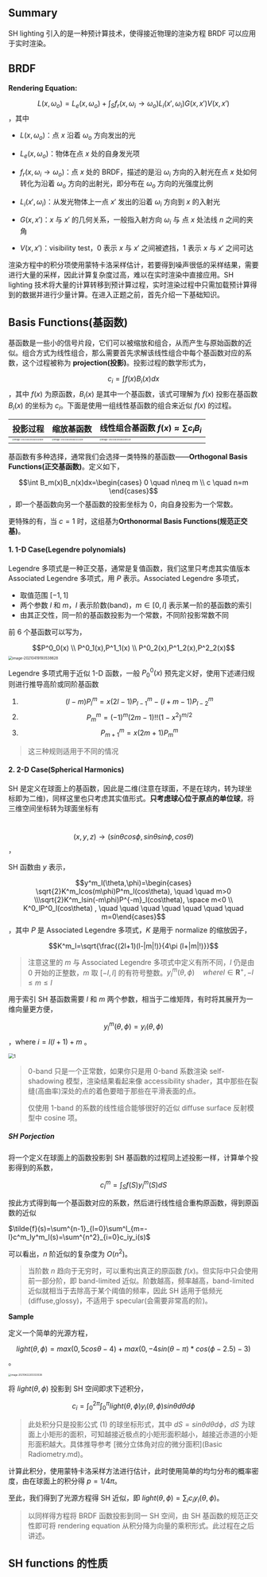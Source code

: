 ## Summary

SH lighting 引入的是一种预计算技术，使得接近物理的渲染方程 BRDF 可以应用于实时渲染。

## BRDF 

**Rendering Equation:**

$$L(x,\omega_o)=L_e(x,\omega_o)+\int_Sf_r(x,\omega_i\rightarrow\omega_o)L_i(x',\omega_i)G(x,x')V(x,x')$$，其中

- $L(x,\omega_o)$：点 $x$ 沿着 $\omega_o$ 方向发出的光

- $L_e(x,\omega_o)$：物体在点 $x$ 处的自身发光项

- $f_r(x,\omega_i\rightarrow\omega_o)$：点 $x$ 处的 BRDF，描述的是沿 $\omega_i$ 方向的入射光在点 $x$ 处如何转化为沿着 $\omega_o$ 方向的出射光，即分布在 $\omega_o$ 方向的光强度比例
- $L_i(x',\omega_i)$：从发光物体上一点 $x'$ 发出的沿着 $\omega_i$ 方向到 $x$ 的入射光
- $G(x,x')$：$x$ 与 $x'$ 的几何关系，一般指入射方向 $\omega_i$ 与 点 $x$ 处法线 $n$ 之间的夹角
- $V(x,x')$：visibility test，0 表示 $x$ 与 $x'$ 之间被遮挡，1 表示 $x$ 与 $x'$ 之间可达

渲染方程中的积分项使用蒙特卡洛采样估计，若要得到噪声很低的采样结果，需要进行大量的采样，因此计算复杂度过高，难以在实时渲染中直接应用。SH lighting 技术将大量的计算转移到预计算过程，实时渲染过程中只需加载预计算得到的数据并进行少量计算。在进入正题之前，首先介绍一下基础知识。

## Basis Functions(基函数)

基函数是一些小的信号片段，它们可以被缩放和组合，从而产生与原始函数的近似。组合方式为线性组合，那么需要首先求解该线性组合中每个基函数对应的系数，这个过程被称为 **projection(投影)**。投影过程的数学形式为，

$$c_i=\int f(x)B_i(x)dx$$，其中 $f(x)$ 为原函数，$B_i(x)$ 是其中一个基函数，该式可理解为 $f(x)$ 投影在基函数 $B_i(x)$ 的坐标为 $c_i$。下面是使用一组线性基函数的组合来近似 $f(x)$ 的过程。

| 投影过程                                                     | 缩放基函数                                                   | 线性组合基函数 $f(x)\approx\sum c_iB_i$                      |
| ------------------------------------------------------------ | ------------------------------------------------------------ | ------------------------------------------------------------ |
| <img src=".\Spherical Harmonic Lighting.assets\image-20210419164032869.png" alt="image-20210419164032869" style="zoom:25%;" /> | <img src=".\Spherical Harmonic Lighting.assets\image-20210419164111329.png" alt="image-20210419164111329" style="zoom:25%;" /> | <img src=".\Spherical Harmonic Lighting.assets\image-20210419164226119.png" alt="image-20210419164226119" style="zoom:25%;" /> |

基函数有多种选择，通常我们会选择一类特殊的基函数——**Orthogonal Basis Functions(正交基函数)**。定义如下，

$$\int B_m(x)B_n(x)dx=\begin{cases} 0 \quad n\neq m \\ c \quad n=m \end{cases}$$，即一个基函数向另一个基函数的投影坐标为 0，向自身投影为一个常数。

更特殊的有，当 $c=1$ 时，这组基为**Orthonormal Basis Functions(规范正交基)**。

#### 1. 1-D Case(Legendre polynomials)

Legendre 多项式是一种正交基，通常是复值函数，我们这里只考虑其实值版本 Associated Legendre 多项式，用 $P$ 表示。Associated Legendre 多项式，

- 取值范围 $[-1,1]$ 
- 两个参数 $l$ 和 $m$，$l$ 表示阶数(band)，$m\in[0,l]$ 表示某一阶的基函数的索引
- 由其正交性，同一阶的基函数投影为一个常数，不同阶投影常数不同

前 6 个基函数可以写为，

$$P^0_0(x) \\ P^0_1(x),P^1_1(x) \\ P^0_2(x),P^1_2(x),P^2_2(x)$$<img src="Spherical Harmonic Lighting.assets\image-20210419193538628.png" alt="image-20210419193538628" style="zoom: 50%;" />

Legendre 多项式用于近似 1-D 函数，一般 $P^0_0(x)$ 预先定义好，使用下述递归规则进行推导高阶或同阶基函数

1. $$(l-m)P^m_l=x(2l-1)P^m_{l-1}-(l+m-1)P^m_{l-2}$$
2. $$P^m_m=(-1)^m(2m-1)!!(1-x^2)^{m/2}$$
3. $$P^m_{m+1}=x(2m+1)P^m_m$$

> 这三种规则适用于不同的情况

#### 2. 2-D Case(Spherical Harmonics)

SH 是定义在球面上的基函数，因此是二维(注意在球面，不是在球内，转为球坐标即为二维)，同样这里也只考虑其实值形式。**只考虑球心位于原点的单位球**，将三维空间坐标转为球面坐标有

​				$$(x,y,z)\rightarrow (sin\theta cos\phi,sin\theta sin\phi,cos\theta)$$，

SH 函数由 $y$ 表示，

$$y^m_l(\theta,\phi)=\begin{cases} \sqrt{2}K^m_lcos(m\phi)P^m_l(cos\theta), \quad \quad m>0 \\\sqrt{2}K^m_lsin(-m\phi)P^{-m}_l(cos\theta), \space m<0 \\ K^0_lP^0_l(cos\theta) , \quad \quad \quad \quad \quad \quad \quad  m=0\end{cases}$$，其中 $P$ 是 Associated Legendre 多项式，$K$ 是用于 normalize 的缩放因子，

$$K^m_l=\sqrt{\frac{(2l+1)(l-|m|!)}{4\pi (l+|m|!)}}$$

> 注意这里的 $m$ 与 Associated Legendre 多项式中定义有所不同，$l$ 仍是由 $0$ 开始的正整数，$m$ 取 $[-l,l]$ 的有符号整数。$y^m_l(\theta,\phi) \quad where l\in \mathbf{R}^+,-l\leq m \leq l$

用于索引 SH 基函数需要 $l$ 和 $m$ 两个参数，相当于二维矩阵，有时将其展开为一维向量更方便，

$$y^m_l(\theta,\phi)=y_i(\theta, \phi)$$，where  $i=l(l+1)+m$ 。

<img src=".\Spherical Harmonic Lighting.assets\1.PNG" alt="1" style="zoom: 67%;" />

> 0-band 只是一个正常数，如果你只是用 0-band 系数渲染 self-shadowing 模型，渲染结果看起来像 accessibility shader，其中那些在裂缝(高曲率)深处的点的着色要暗于那些在平滑表面的点。
>
> 仅使用 1-band 的系数的线性组合能够很好的近似 diffuse surface 反射模型中 cosine 项。

##### SH Porjection

将一个定义在球面上的函数投影到 SH 基函数的过程同上述投影一样，计算单个投影得到的系数，

$$c^m_l=\int_S f(S)y^m_l(S)dS \tag{1}$$

按此方式得到每一个基函数对应的系数，然后进行线性组合重构原函数，得到原函数的近似

$\tilde{f}(s)=\sum^{n-1}_{l=0}\sum^l_{m=-l}c^m_ly^m_l(s)=\sum^{n^2}_{i=0}c_iy_i(s)$

可以看出，$n$ 阶近似的复杂度为 $O(n^2)$。

> 当阶数 $n$ 趋向于无穷时，可以重构出真正的原函数 $f(x)$。但实际中只会使用前一部分阶，即 band-limited 近似。阶数越高，频率越高，band-limited 近似就相当于去除高于某个阈值的频率，因此 SH 适用于低频光(diffuse,glossy)，不适用于 specular(会需要非常高的阶)。

**Sample**

定义一个简单的光源方程，

$$light(\theta,\phi)=max(0,5cos\theta-4)+max(0,-4sin(\theta-\pi)*cos(\phi-2.5)-3)$$。

<img src="./Spherical Harmonic Lighting.assets\image-20210422203333538.png" alt="image-20210422203333538" style="zoom: 33%;" />

将 $light(\theta,\phi)$ 投影到 SH 空间即求下述积分，

$$c_i=\int^{2\pi}_0\int^\pi_0light(\theta,\phi)y_i(\theta,\phi)sin\theta d\theta d\phi$$

> 此处积分只是投影公式 (1) 的球坐标形式，其中 $dS=sin\theta d\theta d\phi$，$dS$ 为球面上小矩形的面积，可知越接近极点的小矩形面积越小，越接近赤道的小矩形面积越大。具体推导参考 [微分立体角对应的微分面积](Basic Radiometry.md)。

计算此积分，使用蒙特卡洛采样方法进行估计，此时使用简单的均匀分布的概率密度，由在球面上的积分得 $p=1/4\pi$。

至此，我们得到了光源方程得 SH 近似，即 $light(\theta,\phi)=\sum_ic_iy_i(\theta,\phi)$。

> 以同样得方程将 BRDF 函数投影到同一 SH 空间，由 SH 基函数的规范正交性即可将 rendering equation 从积分降为向量的乘积形式。此过程在之后讲述。

## SH functions 的性质





